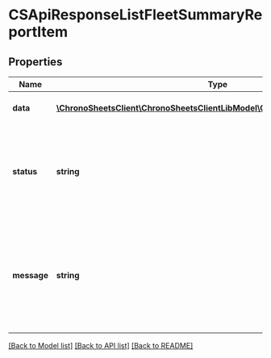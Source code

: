 # CSApiResponseListFleetSummaryReportItem

## Properties
Name | Type | Description | Notes
------------ | ------------- | ------------- | -------------
**data** | [**\ChronoSheetsClient\ChronoSheetsClientLibModel\CSFleetSummaryReportItem[]**](CSFleetSummaryReportItem.md) | The main Data of the response | [optional] 
**status** | **string** | The API response status. Indicates if the request was successful, failed or was unauthorised. | [optional] 
**message** | **string** | A message to accompany the response status.  If the Status is failed, this message will hint why it failed and what you need to do. | [optional] 

[[Back to Model list]](../README.md#documentation-for-models) [[Back to API list]](../README.md#documentation-for-api-endpoints) [[Back to README]](../README.md)


